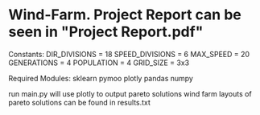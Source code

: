 # Wind-Farm. Project Report can be seen in "Project Report.pdf"

Constants:
DIR_DIVISIONS = 18
SPEED_DIVISIONS = 6
MAX_SPEED = 20
GENERATIONS = 4
POPULATION = 4
GRID_SIZE = 3x3

Required Modules:
sklearn
pymoo
plotly
pandas
numpy

run main.py
will use plotly to output pareto solutions
wind farm layouts of pareto solutions can be found in results.txt

